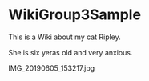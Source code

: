 # WikiGroup3Sample
This is a Wiki about my cat Ripley.

She is six yeras old and very anxious.

IMG_20190605_153217.jpg
